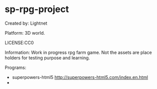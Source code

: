 # sp-rpg-project

Created by: Lightnet

Platform: 3D world.

LICENSE:CC0

Information: Work in progress rpg farm game.
Not the assets are place holders for testing purpose and learning.

Programs: 
 * superpowers-html5 http://superpowers-html5.com/index.en.html
 * 
 